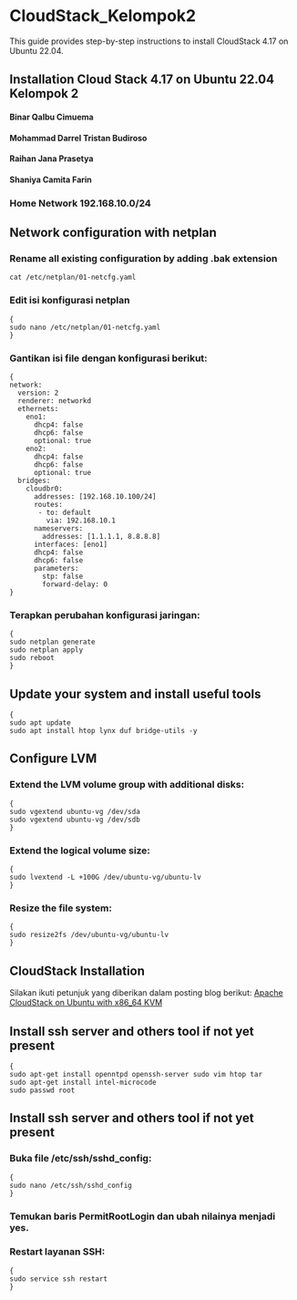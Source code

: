 # CloudStack_Kelompok2
This guide provides step-by-step instructions to install CloudStack 4.17 on Ubuntu 22.04.

## Installation Cloud Stack 4.17 on Ubuntu 22.04 Kelompok 2
#### Binar Qalbu Cimuema
#### Mohammad Darrel Tristan Budiroso
#### Raihan Jana Prasetya
#### Shaniya Camita Farin
### Home Network 192.168.10.0/24

## Network configuration with netplan
### Rename all existing configuration by adding .bak extension
```
cat /etc/netplan/01-netcfg.yaml
```
### Edit isi konfigurasi netplan
```
{
sudo nano /etc/netplan/01-netcfg.yaml
}
```
### Gantikan isi file dengan konfigurasi berikut:
```
{
network:
  version: 2
  renderer: networkd
  ethernets:
    eno1:
      dhcp4: false
      dhcp6: false
      optional: true
    eno2:
      dhcp4: false
      dhcp6: false
      optional: true
  bridges:
    cloudbr0:
      addresses: [192.168.10.100/24]
      routes:
       - to: default
         via: 192.168.10.1
      nameservers:
        addresses: [1.1.1.1, 8.8.8.8]
      interfaces: [eno1]
      dhcp4: false
      dhcp6: false
      parameters:
        stp: false
        forward-delay: 0
}
```
### Terapkan perubahan konfigurasi jaringan:
```
{
sudo netplan generate
sudo netplan apply
sudo reboot
}
```
## Update your system and install useful tools
```
{
sudo apt update
sudo apt install htop lynx duf bridge-utils -y
```
## Configure LVM
### Extend the LVM volume group with additional disks:
```
{
sudo vgextend ubuntu-vg /dev/sda
sudo vgextend ubuntu-vg /dev/sdb
}
```
### Extend the logical volume size:
```
{
sudo lvextend -L +100G /dev/ubuntu-vg/ubuntu-lv
}
```
### Resize the file system:
```
{
sudo resize2fs /dev/ubuntu-vg/ubuntu-lv
}
```
## CloudStack Installation
Silakan ikuti petunjuk yang diberikan dalam posting blog berikut:
[Apache CloudStack on Ubuntu with x86_64 KVM](https://rohityadav.cloud/blog/cloudstack-kvm/)
## Install ssh server and others tool if not yet present
```
{
sudo apt-get install openntpd openssh-server sudo vim htop tar
sudo apt-get install intel-microcode
sudo passwd root
```
## Install ssh server and others tool if not yet present
### Buka file /etc/ssh/sshd_config:
```
{
sudo nano /etc/ssh/sshd_config
}
```
### Temukan baris PermitRootLogin dan ubah nilainya menjadi yes.
### Restart layanan SSH:
```
{
sudo service ssh restart
}
```
